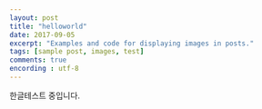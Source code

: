 ```yaml
---
layout: post
title: "helloworld"
date: 2017-09-05
excerpt: "Examples and code for displaying images in posts."
tags: [sample post, images, test]
comments: true
encording : utf-8
---
```

한글테스트 중입니다.
